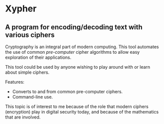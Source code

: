 # Xypher

## A program for encoding/decoding text with various ciphers

Cryptography is an integral part of modern computing. This tool automates the use of common
*pre-computer* cipher algorithms to allow easy exploration of their applications. 

This tool could be used by anyone wishing to play around with or learn about simple ciphers.

Features:
 - Converts to and from common pre-computer ciphers.
 - Command-line use.

This topic is of interest to me because of the role that modern ciphers (encryption) play in
digital security today, and because of the mathematics that are involved.

